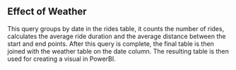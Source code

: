 ## Effect of Weather

This query groups by date in the rides table, it counts the number of rides, calculates the average ride duration and the average distance between the start and end points. After this query is complete, the final table is then joined with the weather table on the date column. The resulting table is then used for creating a visual in PowerBI. 